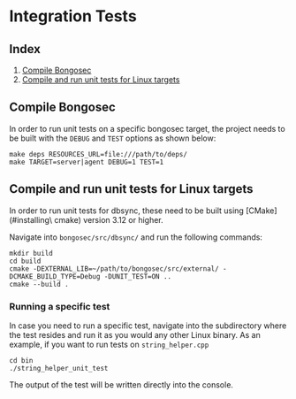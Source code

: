 # Integration Tests
## Index
1. [Compile Bongosec](#compile-bongosec)
2. [Compile and run unit tests for Linux targets](#compile-and-run-unit-tests-for-linux-targets)

## Compile Bongosec
In order to run unit tests on a specific bongosec target, the project needs to be built with the `DEBUG` and `TEST` options as shown below:
```
make deps RESOURCES_URL=file:///path/to/deps/
make TARGET=server|agent DEBUG=1 TEST=1
```

## Compile and run unit tests for Linux targets
In order to run unit tests for dbsync, these need to be built using [CMake](#installing\ cmake) version 3.12 or higher.

Navigate into `bongosec/src/dbsync/` and run the following commands:
```
mkdir build
cd build
cmake -DEXTERNAL_LIB=~/path/to/bongosec/src/external/ -DCMAKE_BUILD_TYPE=Debug -DUNIT_TEST=ON ..
cmake --build .
```

### Running a specific test
In case you need to run a specific test, navigate into the subdirectory where the test resides and run it as you would any other Linux binary. As an example, if you want to run tests on `string_helper.cpp`
```
cd bin
./string_helper_unit_test
```
The output of the test will be written directly into the console.
